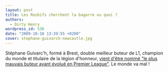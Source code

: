 ```yaml
---
layout: post
title: Les Rosbifs cherchent la bagarre ou quoi ?
authors:
  - Dirty Henry
wordpress_id: 536
date: "2009-10-10 13:39:55 +0200"
cover: stephane-guivarch-newcastle.jpg
---
```


Stéphane Guivarc'h, formé à Brest, double meilleur buteur de L1, champion du
monde et titulaire de la légion d'honneur,
[vient d'être nommé "le plus mauvais buteur ayant évolué en Premier League"](http://www.dailymail.co.uk/sport/football/article-1219047/THE-LIST-The-worst-strikers-played-Premier-League-Nos-10-1.html).
Le monde va mal !
